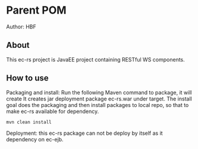 # Parent POM
Author: HBF

## About 

This ec-rs project is JavaEE project containing RESTful WS components. 


## How to use

Packaging and install: Run the following Maven command to package, it will create It creates jar deployment package ec-rs.war under target. The install goal does the packaging and then install packages to local repo, so that to make ec-rs available for dependency. 

~~~
mvn clean install 
~~~

Deployment: this ec-rs package can not be deploy by itself as it dependency on ec-ejb.  
